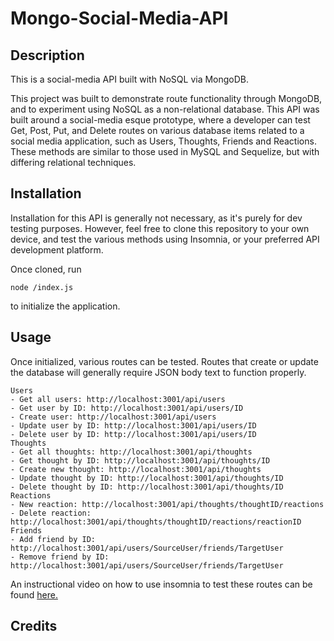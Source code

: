 # Mongo-Social-Media-API

## Description
This is a social-media API built with NoSQL via MongoDB.

This project was built to demonstrate route functionality through MongoDB, and to experiment using NoSQL as a non-relational database. This API was built around a social-media esque prototype, where a developer can test Get, Post, Put, and Delete routes on various database items related to a social media application, such as Users, Thoughts, Friends and Reactions. These methods are similar to those used in MySQL and Sequelize, but with differing relational techniques. 

## Installation
Installation for this API is generally not necessary, as it's purely for dev testing purposes. However, feel free to clone this repository to your own device, and test the various methods using Insomnia, or your preferred API development platform.

Once cloned, run
```
node /index.js
```
to initialize the application.

## Usage
Once initialized, various routes can be tested. Routes that create or update the database will generally require JSON body text to function properly. 

```
Users
- Get all users: http://localhost:3001/api/users
- Get user by ID: http://localhost:3001/api/users/ID
- Create user: http://localhost:3001/api/users
- Update user by ID: http://localhost:3001/api/users/ID
- Delete user by ID: http://localhost:3001/api/users/ID
Thoughts
- Get all thoughts: http://localhost:3001/api/thoughts
- Get thought by ID: http://localhost:3001/api/thoughts/ID
- Create new thought: http://localhost:3001/api/thoughts
- Update thought by ID: http://localhost:3001/api/thoughts/ID
- Delete thought by ID: http://localhost:3001/api/thoughts/ID
Reactions
- New reaction: http://localhost:3001/api/thoughts/thoughtID/reactions
- Delete reaction: http://localhost:3001/api/thoughts/thoughtID/reactions/reactionID
Friends
- Add friend by ID: http://localhost:3001/api/users/SourceUser/friends/TargetUser
- Remove friend by ID: http://localhost:3001/api/users/SourceUser/friends/TargetUser
```
An instructional video on how to use insomnia to test these routes can be found [here.](https://youtu.be/7emmBSxHY1)

## Credits

